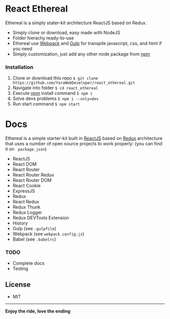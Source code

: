 # React Ethereal

Ethereal is a simply stater-kit architecture ReactJS based on Redux.

  - Simply clone or download, easy made with NodeJS
  - Folder hierachy ready-to-use
  - Ethereal use [Webpack](https://webpack.js.org/) and [Gulp](https://gulpjs.com/) for transpile javascript, css, and html if you need
  - Simply customization, just add any other node package from [npm](https://npmjs.com)


### Installation
1. Clone or download this repo
`$ git clone  https://github.com/YaraWebDeveloper/react_ethereal.git`
2. Navigate into folder `$ cd react_ethereal`
3. Execute [npm](https://npmjs.com) install command `$ npm i`
4. Solve devs problems `$ npm i --only=dev`
4. Run start command `$ npm start`


# Docs
Ethereal is a simple starter-kit built in [ReactJS](https://reactjs.org/) based on [Redux](https://redux.js.org/) architecture that uses a number of open source projects to work properly: (you can find it on ` package.json`)

* ReactJS
* React DOM
* React Router
* React Router Redux
* React Router DOM
* React Cookie
* ExpressJS
* Redux
* React Redux
* Redux Thunk
* Redux Logger
* Redux DEVTools Extension
* History
* Gulp (see `.gulpfile`)
* Webpack (see `webpack.config.js`)
* Babel (see `.babelrc`)


### TODO
- Complete docs
- Testing


## License
- MIT
---
**Enjoy the ride, love the ending**
